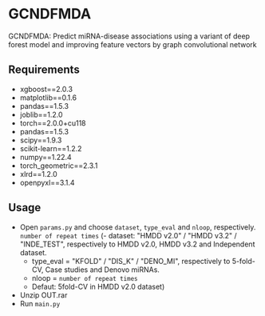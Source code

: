# GCNDFMDA
GCNDFMDA: Predict miRNA-disease associations using a variant of deep forest model and improving feature vectors by graph convolutional network

## Requirements
  * xgboost==2.0.3
  * matplotlib==0.1.6
  * pandas==1.5.3
  * joblib==1.2.0
  * torch==2.0.0+cu118
  * pandas==1.5.3
  * scipy==1.9.3
  * scikit-learn==1.2.2
  * numpy==1.22.4
  * torch_geometric==2.3.1
  * xlrd==1.2.0
  * openpyxl==3.1.4


## Usage
  * Open ```params.py``` and choose ```dataset```, ```type_eval``` and ```nloop```, respectively.  ```number of repeat times```
    (- dataset: "HMDD v2.0" / "HMDD v3.2" / "INDE_TEST", respectively to HMDD v2.0, HMDD v3.2 and Independent dataset.
     - type_eval = "KFOLD"  / "DIS_K" / "DENO_MI", respectively to 5-fold-CV, Case studies and Denovo miRNAs.
     - nloop = ```number of repeat times```
     - Defaut: 5fold-CV in HMDD v2.0 dataset)
  * Unzip OUT.rar
  * Run ```main.py```
  

